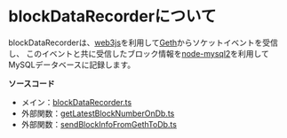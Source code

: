 # blockDataRecorderについて  
blockDataRecorderは、[web3js](https://github.com/web3/web3.js)を利用して[Geth](https://geth.ethereum.org/)からソケットイベントを受信し、
このイベントと共に受信したブロック情報を[node-mysql2](https://github.com/sidorares/node-mysql2)を利用してMySQLデータベースに記録します。  

**ソースコード**
- メイン：[blockDataRecorder.ts](https://github.com/ethereumNetStats/blockDataRecorder/blob/main/blockDataRecorder.ts)
- 外部関数：[getLatestBlockNumberOnDb.ts](https://github.com/ethereumNetStats/blockDataRecorder/blob/main/externalFunctions/getLatestBlockNumberOnDb.ts)
- 外部関数：[sendBlockInfoFromGethToDb.ts](https://github.com/ethereumNetStats/blockDataRecorder/blob/main/externalFunctions/sendBlockInfoFromGethToDb.ts)  
